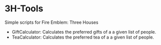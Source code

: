 # 3H-Tools
Simple scripts for Fire Emblem: Three Houses

- GiftCalculator: Calculates the preferred gifts of a a given list of people.
- TeaCalculator: Calculates the preferred tea of a a given list of people.
